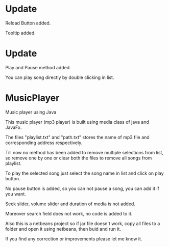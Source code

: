 # Update
Reload Button added.

Tooltip added.

# Update
Play and Pause method added.

You can play song directly by double clicking in list.

# MusicPlayer
Music player using Java

This music player (mp3 player) is built using media class of java and JavaFx.

The files "playlist.txt" and "path.txt" stores the name of mp3 file and corresponding address respectively.

Till now no method has been added to remove multiple selections from list, so remove one by one or clear both the files to remove all songs from playlist.

To play the selected song just select the song name in list and click on play button.

No pause button is added, so you can not pause a song, you can add it if you want.

Seek slider, volume slider and duration of media is not added.

Moreover search field does not work, no code is added to it.

Also this is a netbeans project so if jar file doesn't work, copy all files to a folder and open it using netbeans, then buid and run it.

If you find any correction or improvements please let me know it.
